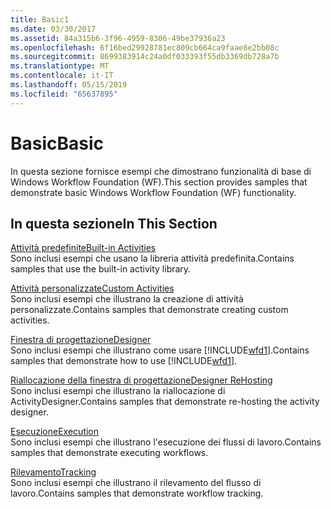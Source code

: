 ```yaml
---
title: Basic1
ms.date: 03/30/2017
ms.assetid: 84a315b6-3f96-4959-8306-49be37936a23
ms.openlocfilehash: 6f16bed29928781ec809cb664ca9faae8e2bb08c
ms.sourcegitcommit: 8699383914c24a0df033393f55db3369db728a7b
ms.translationtype: MT
ms.contentlocale: it-IT
ms.lasthandoff: 05/15/2019
ms.locfileid: "65637895"
---
```

# <a name="basic"></a><span data-ttu-id="b4aba-102">Basic</span><span class="sxs-lookup"><span data-stu-id="b4aba-102">Basic</span></span>
<span data-ttu-id="b4aba-103">In questa sezione fornisce esempi che dimostrano funzionalità di base di Windows Workflow Foundation (WF).</span><span class="sxs-lookup"><span data-stu-id="b4aba-103">This section provides samples that demonstrate basic Windows Workflow Foundation (WF) functionality.</span></span>  
  
## <a name="in-this-section"></a><span data-ttu-id="b4aba-104">In questa sezione</span><span class="sxs-lookup"><span data-stu-id="b4aba-104">In This Section</span></span>  
 [<span data-ttu-id="b4aba-105">Attività predefinite</span><span class="sxs-lookup"><span data-stu-id="b4aba-105">Built-in Activities</span></span>](built-in-activities.md)  
 <span data-ttu-id="b4aba-106">Sono inclusi esempi che usano la libreria attività predefinita.</span><span class="sxs-lookup"><span data-stu-id="b4aba-106">Contains samples that use the built-in activity library.</span></span>  
  
 [<span data-ttu-id="b4aba-107">Attività personalizzate</span><span class="sxs-lookup"><span data-stu-id="b4aba-107">Custom Activities</span></span>](custom-activities.md)  
 <span data-ttu-id="b4aba-108">Sono inclusi esempi che illustrano la creazione di attività personalizzate.</span><span class="sxs-lookup"><span data-stu-id="b4aba-108">Contains samples that demonstrate creating custom activities.</span></span>  
  
 [<span data-ttu-id="b4aba-109">Finestra di progettazione</span><span class="sxs-lookup"><span data-stu-id="b4aba-109">Designer</span></span>](designer.md)  
 <span data-ttu-id="b4aba-110">Sono inclusi esempi che illustrano come usare [!INCLUDE[wfd1](../../../../includes/wfd1-md.md)].</span><span class="sxs-lookup"><span data-stu-id="b4aba-110">Contains samples that demonstrate how to use [!INCLUDE[wfd1](../../../../includes/wfd1-md.md)].</span></span>  
  
 [<span data-ttu-id="b4aba-111">Riallocazione della finestra di progettazione</span><span class="sxs-lookup"><span data-stu-id="b4aba-111">Designer ReHosting</span></span>](designer-rehosting.md)  
 <span data-ttu-id="b4aba-112">Sono inclusi esempi che illustrano la riallocazione di ActivityDesigner.</span><span class="sxs-lookup"><span data-stu-id="b4aba-112">Contains samples that demonstrate re-hosting the activity designer.</span></span>  
  
 [<span data-ttu-id="b4aba-113">Esecuzione</span><span class="sxs-lookup"><span data-stu-id="b4aba-113">Execution</span></span>](execution.md)  
 <span data-ttu-id="b4aba-114">Sono inclusi esempi che illustrano l'esecuzione dei flussi di lavoro.</span><span class="sxs-lookup"><span data-stu-id="b4aba-114">Contains samples that demonstrate executing workflows.</span></span>
  
 [<span data-ttu-id="b4aba-115">Rilevamento</span><span class="sxs-lookup"><span data-stu-id="b4aba-115">Tracking</span></span>](tracking.md)  
 <span data-ttu-id="b4aba-116">Sono inclusi esempi che illustrano il rilevamento del flusso di lavoro.</span><span class="sxs-lookup"><span data-stu-id="b4aba-116">Contains samples that demonstrate workflow tracking.</span></span>
